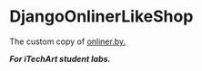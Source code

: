 # DjangoOnlinerLikeShop
The custom copy of [onliner.by.](https://www.onliner.by/) 

***For iTechArt student labs.***
